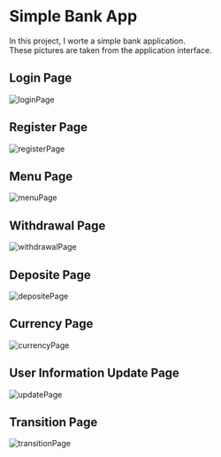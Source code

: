 # Simple Bank App
In this project, I worte a simple bank application.<br/>
These pictures are taken from the application interface.<br/>
## Login Page
![loginPage](https://user-images.githubusercontent.com/90919011/216056986-ff1ba5b3-68aa-4639-9873-0f2a801c06ba.png)
## Register Page
![registerPage](https://user-images.githubusercontent.com/90919011/216057227-9f7f7c9e-1fd5-4c30-a710-2eec5abc73d8.png)
## Menu Page
![menuPage](https://user-images.githubusercontent.com/90919011/216057312-366c16d1-7bfb-417b-b572-46bdee0c1929.png)
## Withdrawal Page
![withdrawalPage](https://user-images.githubusercontent.com/90919011/216057433-afac64ea-6c84-413f-b5f5-6277b54d0356.png)
## Deposite Page
![depositePage](https://user-images.githubusercontent.com/90919011/216057531-b43620f6-07e2-4dd3-bc91-4afb416e577a.png)
## Currency Page
![currencyPage](https://user-images.githubusercontent.com/90919011/216057655-1140e9d1-a266-4b82-af12-fe86a0e07b40.png)
## User Information Update Page
![updatePage](https://user-images.githubusercontent.com/90919011/216057940-23ac5144-8d4e-4808-b1fc-e1a4f8adc329.png)
## Transition Page
![transitionPage](https://user-images.githubusercontent.com/90919011/216058126-1c5f799f-aaed-419d-84a5-02ca4c70fe8f.png)